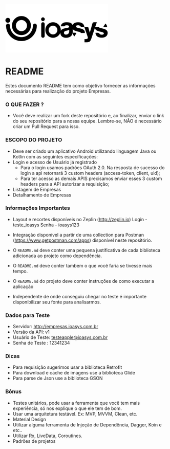 ![N|Solid](logo_ioasys.png)

# README #

Estes documento README tem como objetivo fornecer as informações necessárias para realização do projeto Empresas.

### O QUE FAZER ? ###

* Você deve realizar um fork deste repositório e, ao finalizar, enviar o link do seu repositório para a nossa equipe. Lembre-se, NÃO é necessário criar um Pull Request para isso.

### ESCOPO DO PROJETO ###

* Deve ser criado um aplicativo Android utilizando linguagem Java ou Kotlin com as seguintes especificações:
* Login e acesso de Usuário já registrado
	* Para o login usamos padrões OAuth 2.0. Na resposta de sucesso do login a api retornará 3 custom headers (access-token, client, uid);
	* Para ter acesso as demais APIS precisamos enviar esses 3 custom headers para a API autorizar a requisição;
* Listagem de Empresas
* Detalhamento de Empresas

### Informações Importantes ###

* Layout e recortes disponíveis no Zeplin (http://zeplin.io)
Login - teste_ioasys
Senha - ioasys123

* Integração disponível a partir de uma collection para Postman (https://www.getpostman.com/apps) disponível neste repositório.
* O `README.md` deve conter uma pequena justificativa de cada biblioteca adicionada ao projeto como dependência.
* O `README.md` deve conter tambem o que você faria se tivesse mais tempo.
* O `README.md` do projeto deve conter instruções de como executar a aplicação
* Independente de onde conseguiu chegar no teste é importante disponibilizar seu fonte para analisarmos.

### Dados para Teste ###

* Servidor: http://empresas.ioasys.com.br
* Versão da API: v1
* Usuário de Teste: testeapple@ioasys.com.br
* Senha de Teste : 12341234

### Dicas ###

* Para requisição sugerimos usar a biblioteca Retrofit
* Para download e cache de imagens use a biblioteca Glide
* Para parse de Json use a biblioteca GSON

### Bônus ###

* Testes unitários, pode usar a ferramenta que você tem mais experiência, só nos explique o que ele tem de bom.
* Usar uma arquitetura testável. Ex: MVP, MVVM, Clean, etc.
* Material Design
* Utilizar alguma ferramenta de Injeção de Dependência, Dagger, Koin e etc..
* Utilizar Rx, LiveData, Coroutines.
* Padrões de projetos
